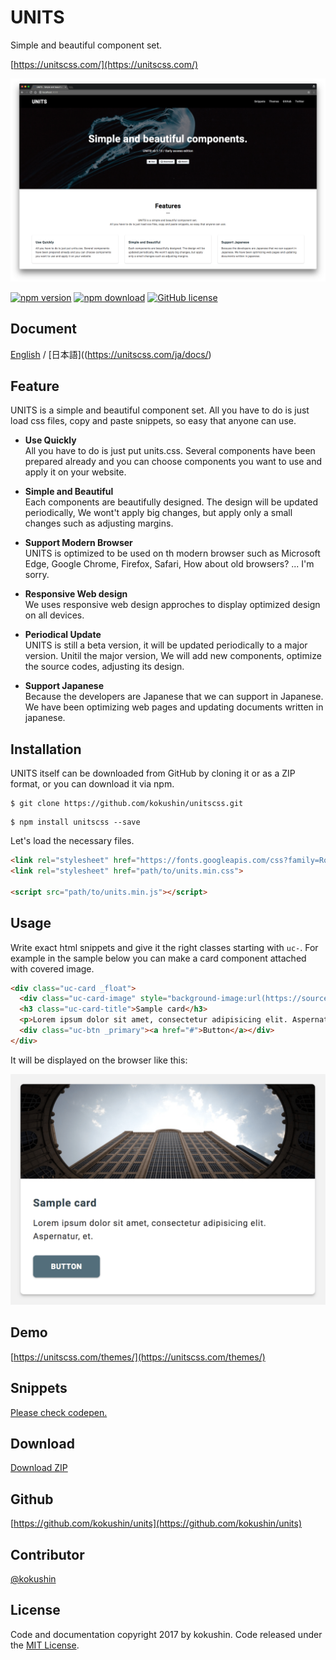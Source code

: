 # UNITS

Simple and beautiful component set.

[https://unitscss.com/](https://unitscss.com/)

![sample](https://raw.githubusercontent.com/kokushin/units/master/public/img/readme/img_01.png)

[![npm version](https://badge.fury.io/js/unitscss.svg)](https://badge.fury.io/js/unitscss)
[![npm download](http://img.shields.io/npm/dm/unitscss.svg)](https://www.npmjs.com/package/unitscss)
[![GitHub license](https://img.shields.io/badge/license-MIT-brightgreen.svg)](https://raw.githubusercontent.com/kokushin/unitscss/master/LICENSE)

## Document

[English](https://unitscss.com/docs/) / [日本語]((https://unitscss.com/ja/docs/)

## Feature

UNITS is a simple and beautiful component set. All you have to do is just load css files, copy and paste snippets, so easy that anyone can use.

- **Use Quickly**  
All you have to do is just put units.css. Several components have been prepared already and you can choose components you want to use and apply it on your website.

- **Simple and Beautiful**  
Each components are beautifully designed. The design will be updated periodically, We wont't apply big changes, but apply only a small changes such as adjusting margins.

- **Support Modern Browser**  
UNITS is optimized to be used on th modern browser such as Microsoft Edge, Google Chrome, Firefox, Safari, How about old browsers? ... I'm sorry.

- **Responsive Web design**  
We uses responsive web design approches to display optimized design on all devices.

- **Periodical Update**  
UNITS is still a beta version, it will be updated periodically to a major version. Unitil the major version, We will add new components, optimize the source codes, adjusting its design.

- **Support Japanese**  
Because the developers are Japanese that we can support in Japanese. We have been optimizing web pages and updating documents written in japanese.

## Installation

UNITS itself can be downloaded from GitHub by cloning it or as a ZIP format, or you can download it via npm.

```shell
$ git clone https://github.com/kokushin/unitscss.git
```

```shell
$ npm install unitscss --save
```

Let's load the necessary files.

```html
<link rel="stylesheet" href="https://fonts.googleapis.com/css?family=Roboto:400,700">
<link rel="stylesheet" href="path/to/units.min.css">

<script src="path/to/units.min.js"></script>
```

## Usage

Write exact html snippets and give it the right classes starting with `uc-`. For example in the sample below you can make a card component attached with covered image.

```html
<div class="uc-card _float">
  <div class="uc-card-image" style="background-image:url(https://source.unsplash.com/random)"></div>
  <h3 class="uc-card-title">Sample card</h3>
  <p>Lorem ipsum dolor sit amet, consectetur adipisicing elit. Aspernatur, et.</p>
  <div class="uc-btn _primary"><a href="#">Button</a></div>
</div>
```

It will be displayed on the browser like this:

<img src="https://raw.githubusercontent.com/kokushin/units/master/public/img/readme/img_02.png" width="560">

## Demo

[https://unitscss.com/themes/](https://unitscss.com/themes/)

## Snippets

[Please check codepen.](https://codepen.io/search/pens/?q=units&limit=kokushin)

## Download
[Download ZIP](https://github.com/kokushin/units/archive/master.zip)

## Github
[https://github.com/kokushin/units](https://github.com/kokushin/units)

## Contributor
[@kokushin](https://github.com/kokushin)

## License
Code and documentation copyright 2017 by kokushin. Code released under the [MIT License](https://github.com/kokushin/units/blob/master/LICENSE).
